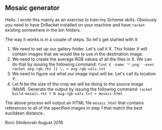 Mosaic generator
----------------
Hello. I wrote this mainly as an exercise to train my Scheme skills. Obviously you need to have DrRacket installed on your machine and have `racket` existing somewhere in the bin folders.

The way it works is in a couple of steps. So let's get started with it:

1. We need to set up our gallery folder. Let's call it X. This folder X will contain images that we would like to use in the destination image.
2. We need to create the average RGB values of all the files in X. We can do that by issuing the following command:
`find X -name '*.png' -exec racket avg-rgb.rkt {} \; > avg-rgb-vals.txt`
3. We need to figure out what our image input will be. Let's call its location Y.
4. Let N be the size of the crop we will be doing to the source image (MxM). Generate the output by issuing the following command:
`racket build-mosaic.rkt Y N avg-rgb-vals.txt > mosaic.html`

The above process will output an HTML file `mosaic.html` that contains references to all of the specified images in step 1 that match the best euclidean distance..

Boro Sitnikovski
August 2016
